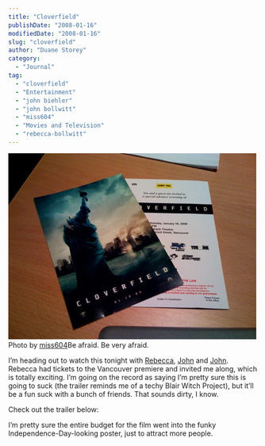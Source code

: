 ```yaml
---
title: "Cloverfield"
publishDate: "2008-01-16"
modifiedDate: "2008-01-16"
slug: "cloverfield"
author: "Duane Storey"
category:
  - "Journal"
tag:
  - "cloverfield"
  - "Entertainment"
  - "john biehler"
  - "john bollwitt"
  - "miss604"
  - "Movies and Television"
  - "rebecca-bollwitt"
---
```


  
[![](_images/cloverfield-1.jpg)](http://flickr.com/photos/miss604/2198343554/)  
Photo by [miss604](http://flickr.com/photos/miss604)Be afraid. Be very afraid.

I’m heading out to watch this tonight with [Rebecca](http://miss604.com), [John](http://audihertz.net/blog) and [John](http://johnbiehler.com/). Rebecca had tickets to the Vancouver premiere and invited me along, which is totally exciting. I’m going on the record as saying I’m pretty sure this is going to suck (the trailer reminds me of a techy Blair Witch Project), but it’ll be a fun suck with a bunch of friends. That sounds dirty, I know.

Check out the trailer below:

  
  
I’m pretty sure the entire budget for the film went into the funky Independence-Day-looking poster, just to attract more people.